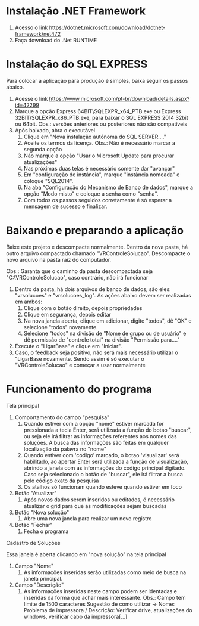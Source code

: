# Instalação .NET Framework
1) Acesso o link https://dotnet.microsoft.com/download/dotnet-framework/net472
2) Faça download do .Net RUNTIME

# Instalação do SQL EXPRESS

Para colocar a aplicação para produção é simples, baixa seguir os passos abaixo.

1) Acesse o link https://www.microsoft.com/pt-br/download/details.aspx?id=42299
2) Marque a opção Express 64BIT\SQLEXPR_x64_PTB.exe ou Express 32BIT\SQLEXPR_x86_PTB.exe, para baixar o SQL EXPRESS 2014 32bit ou 64bit. 
	Obs.: versões anteriores ou posteriores não são compatíveis
4) Após baixado, abra o executável
	1) Clique em "Nova instalação autônoma do SQL SERVER...."
	2) Aceite os termos da licença. Obs.: Não é necessário marcar a segunda opção
	3) Não marque a opção "Usar o Microsoft Update para procurar atualizações"
	4) Nas próximas duas telas é necessário somente dar "avançar"
	5) Em "configuração de instância", marque "instância nomeada" e coloque "SQL2014".
	6) Na aba "Configuração do Mecanismo de Banco de dados", marque a opção "Modo misto" e coloque a senha como "senha".
	7) Com todos os passos seguidos corretamente é só esperar a mensagem de sucesso e finalizar.

# Baixando e preparando a aplicação

Baixe este projeto e descompacte normalmente. Dentro da nova pasta, há outro arquivo compactado chamado "VRControleSolucao". Descompacte o novo arquivo na pasta raiz do computador.

Obs.: Garanta que o caminho da pasta descompactada seja "C:\VRControleSolucao", caso contrário, não irá funcionar
1) Dentro da pasta, há dois arquivos de banco de dados, são eles: "vrsolucoes" e "vrsolucoes_log". As ações abaixo devem ser realizadas em ambos:
	1) Clique com o botão direito, depois propriedades
	2) Clique em segurança, depois editar
	3) Na nova janela aberta, clique em adicionar, digite "todos", dê "OK" e selecione "todos" novamente. 
	4) Selecione "todos" na divisão de "Nome de grupo ou de usuário" e dê permissão de "controle total" na divisão "Permissão para...."
2) Execute o "LigarBase" e clique em "Iniciar".
3) Caso, o feedback seja positivo, não será mais necessário utilizar o "LigarBase novamente. Sendo assim é só executar o "VRControleSolucao" e começar a usar normalmente


# Funcionamento do programa

Tela principal 

1) Comportamento do campo "pesquisa"
	1) Quando estiver com a opção "nome" estiver marcada for pressionada a tecla Enter, será utilizada a função do botao "buscar", ou seja ele irá filtrar as informações 	referentes aos nomes das soluções. A busca das informações são feitas em qualquer localização da palavra no "nome"
	2) Quando estiver com 'codigo' marcado, o botao 'visualizar' será habilitado, ao apertar Enter será utilizada a função de visualização, abrindo a janela com as informações do codigo principal digitado. Caso seja selecionado o botão de "buscar", ele irá filtrar a busca pelo código exato da pesquisa
	3) Os atalhos só funcionam quando esteve quando estiver em foco
2) Botão "Atualizar"
	1) Após novos dados serem inseridos ou editados, é necessário atualizar o grid para que as modificações sejam buscadas
3) Botão "Nova solução"
	1) Abre uma nova janela para realizar um novo registro
4) Botão "Fechar" 
	1) Fecha o programa
	
Cadastro de Soluções

Essa janela é aberta clicando em "nova solução" na tela principal
1) Campo "Nome"
	1) As informações inseridas serão utilizadas como meio de busca na janela principal. 
2) Campo "Descrição"
	1) As informações inseridas neste campo podem ser identadas e inseridas da forma que achar mais interessante. Obs.: Campo tem limite de 1500 caracteres
Sugestão de como utilizar -> Nome: Problema de impressora /  Descrição: Verificar drive, atualizações do windows, verificar cabo da impressora[...]
